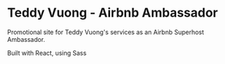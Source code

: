 # Teddy Vuong - Airbnb Ambassador

Promotional site for Teddy Vuong's services as an Airbnb Superhost Ambassador.


Built with React, using Sass
